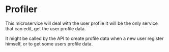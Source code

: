 # Profiler
This microservice will deal with the user profile
It will be the only service that can edit, get the user profile data.

It might be called by the API to create profile data when a 
new user register himself, or to get some users profile data.
